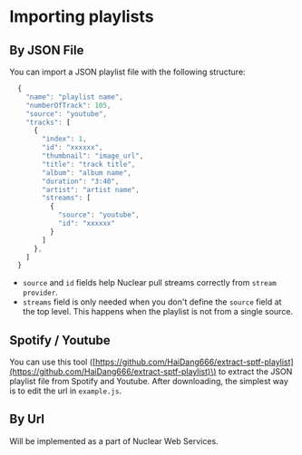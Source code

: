 # Importing playlists

## By JSON File

You can import a JSON playlist file with the following structure:

```javascript
  {
    "name": "playlist name",
    "numberOfTrack": 105,
    "source": "youtube",
    "tracks": [
      {
        "index": 1,
        "id": "xxxxxx",
        "thumbnail": "image_url",
        "title": "track title",
        "album": "album name",
        "duration": "3:40",
        "artist": "artist name",
        "streams": [
          {
            "source": "youtube",
            "id": "xxxxxx"
          }
        ]
      },
    ]
  }
```

* `source` and `id` fields help Nuclear pull streams correctly from `stream provider`.
* `streams` field is only needed when you don't define the `source` field at the top level. This happens when the playlist is not from a single source.

## Spotify / Youtube

You can use this tool \([https://github.com/HaiDang666/extract-sptf-playlist](https://github.com/HaiDang666/extract-sptf-playlist)\) to extract the JSON playlist file from Spotify and Youtube. After downloading, the simplest way is to edit the url in `example.js`.

## By Url

Will be implemented as a part of Nuclear Web Services.

